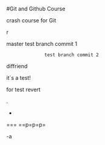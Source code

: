 #Git and Github Course

crash course for Git


r

master
                  test branch commit 1

                  test branch commit 2

diffriend



it`s a test!

for test revert


.

-

===
==p=p=p=

-a